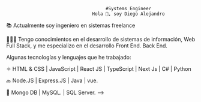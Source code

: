

                                         #Systems Engineer
                                    Hola 👋, soy Diego Alejandro

📚 Actualmente soy ingeniero en sistemas freelance 

👨🏼‍💻 Tengo conocimientos en el desarrollo de sistemas de información, Web Full Stack, y me especializo en el desarrollo Front End. Back End.

Algunas tecnologías y lenguajes que he trabajado:

⚛️ HTML & CSS | JavaScript | React JS | TypeScript | Next Js | C# | Python

🔙 Node.JS | Express.JS | Java | vue.

💾 Mongo DB | MySQL. | SQL Server.
-->
